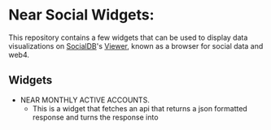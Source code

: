 # Near Social Widgets:

This repository contains a few widgets that can be used to display data visualizations on [SocialDB](https://github.com/NearSocial/social-db)'s [Viewer](https://github.com/NearSocial/viewer), known as a browser for social data and web4.

## Widgets

- NEAR MONTHLY ACTIVE ACCOUNTS.
  - This is a widget that fetches an api that returns a json formatted response and turns the response into
